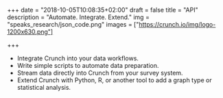 +++
date = "2018-10-05T10:08:35+02:00"
draft = false
title = "API"
description = "Automate.  Integrate.  Extend."
img = "speaks_research/json_code.png"
images = ["https://crunch.io/img/logo-1200x630.png"]


+++

<ul class="marketing-list">
    <li>Integrate Crunch into your data workflows.</li>
    <li>Write simple scripts to automate data preparation.</li>
    <li>Stream data directly into Crunch from your survey system. </li>
    <li>Extend Crunch with Python, R, or another tool to add a graph type or statistical analysis.</li>
</ul>

